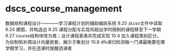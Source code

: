 # dscs_course_management
数据结构课程设计————学习课程计划的辅助编排系统
9.20 从csv文件中读取
9.24 建图，并构造边
9.25 课程分配与实现将超出学时限制的课程移至下一学期
9.27 course结构体改为类；设计课程表类并完成实现
10.4 加入课程类别区分，为绘制拓补图设计向量嵌套，展示子集划分
10.8 dfs递归检测每一门课最晚要在哪学期学习，并在选课时提醒选课者